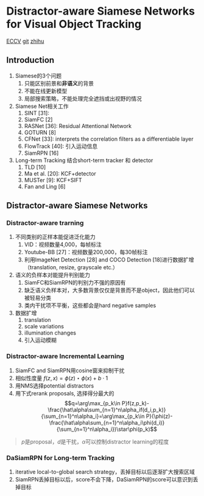 # Distractor-aware Siamese Networks for Visual Object Tracking
[ECCV](http://openaccess.thecvf.com/content_ECCV_2018/papers/Zheng_Zhu_Distractor-aware_Siamese_Networks_ECCV_2018_paper.pdf)
[git](https://github.com/foolwood/DaSiamRPN)
[zhihu](https://zhuanlan.zhihu.com/p/42546692)

## Introduction
1. Siamese的3个问题
   1. 只能区别前景和**非语义**的背景
   2. 不能在线更新模型
   3. 局部搜索策略，不能处理完全遮挡或出视野的情况
2. Siamese Net相关工作
   1. SINT [31]:
   2. SiamFC [2]
   3. RASNet [36]: Residual Attentional Network
   4. GOTURN [8]
   5. CFNet [33]: interprets the correlation filters as a differentiable layer
   6. FlowTrack [40]: 引入运动信息
   7. SiamRPN [16]
3. Long-term Tracking
结合short-term tracker 和 detector
   1. TLD [10]
   2. Ma et al. [20]: KCF+detector
   3. MUSTer [9]: KCF+SIFT
   4. Fan and Ling [6]

## Distractor-aware Siamese Networks
### Distractor-aware trarning
1. 不同类别的正样本能促进泛化能力
   1. VID：视频数量4,000，每帧标注
   2. Youtube-BB [27]：视频数量200,000，每30帧标注
   3. 利用ImageNet Detection [28] and COCO Detection [18]进行数据扩增（translation, resize, grayscale etc.）
2. 语义的负样本对能提升判别能力
   1. SiamFC和SiamRPN的判别力不强的原因有
     1. 缺乏语义负样本对，大多数背景仅仅是背景而不是object，因此他们可以被轻易分类
     2. 类内干扰项不平衡，这些都会是hard negative samples
3. 数据扩增
   1. translation
   2. scale variations
   3. illumination changes
   4. 引入运动模糊

### Distractor-aware Incremental Learning
1. SiamFC and SiamRPN用cosine窗来抑制干扰
2. 相似性度量 $f(z,x)=\phi(z)\star\phi(x)+b\cdot1$
3. 用NMS选择potential distractors
4. 用下式rerank proposals, 选择得分最大的
$$q=\arg\max_{p_k\in P}f(z,p_k)-\frac{\hat\alpha\sum_{n=1}^n\alpha_if(d_i,p_k)}{\sum_{n=1}^n\alpha_i}=\arg\max_{p_k\in P}(\phi(z)-\frac{\hat\alpha\sum_{n=1}^n\alpha_i\phi(d_i)}{\sum_{n=1}^n\alpha_i})\star\phi(p_k)$$
> $p$是proposal，$d$是干扰，$\hat\alpha$可以控制distractor learning的程度

### DaSiamRPN for Long-term Tracking
1. iterative local-to-global search strategy，丢掉目标以后逐渐扩大搜索区域
1. SiamRPN丢掉目标以后，score不会下降，DaSiamRPN的score可以意识到丢掉目标
